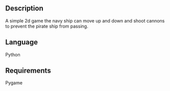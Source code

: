 <h2>Description</h2>

A simple 2d game the navy ship can move up and down and shoot cannons to prevent the pirate ship from passing.

<h2>Language</h2>

Python

<h2>Requirements</h2>

Pygame
